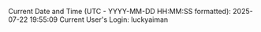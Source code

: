Current Date and Time (UTC - YYYY-MM-DD HH:MM:SS formatted): 2025-07-22 19:55:09
Current User's Login: luckyaiman
